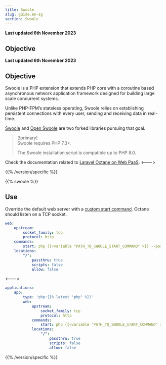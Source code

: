 ```yaml
---
title: Swoole
slug: guide.en-sg
section: Swoole
---
```


**Last updated 6th November 2023**



## Objective  

**Last updated 6th November 2023**



## Objective  

Swoole is a PHP extension that extends PHP core with a coroutine based asynchronous network application framework designed for building large scale concurrent systems.

Unlike PHP-FPM’s stateless operating, Swoole relies on establishing persistent connections with every user, sending and receiving data in real-time.

[Swoole](https://github.com/swoole/swoole-src) and [Open Swoole](https://openswoole.com/) are two forked libraries pursuing that goal.

> [!primary]  
> Swoole requires PHP 7.3+.
> 
> The Swoole installation script is compatible up to PHP 8.0.
> 


Check the documentation related to [Laravel Octane on Web PaaS](../../guides/laravel/deploy/octane.md).
<--->
<!-- @todo: To be added once Laravel guide for Upsun is live -->
{{% /version/specific %}}

{{% swoole %}}

## Use

Override the default web server with a [custom start command](./_index.md#alternate-start-commands).
Octane should listen on a TCP socket.


```yaml {configFile="app"}
web:
    upstream:
        socket_family: tcp
        protocol: http
    commands:
        start: php {{<variable "PATH_TO_SWOOLE_START_COMMAND" >}} --port=$PORT
    locations:
        "/":
            passthru: true
            scripts: false
            allow: false
```
<--->
```yaml {configFile="app"}
applications:
    app:
        type: 'php:{{% latest "php" %}}'
        web:
            upstream:
                socket_family: tcp
                protocol: http
            commands:
                start: php {{<variable "PATH_TO_SWOOLE_START_COMMAND" >}} --port=$PORT
            locations:
                "/":
                    passthru: true
                    scripts: false
                    allow: false
```
{{% /version/specific %}}
